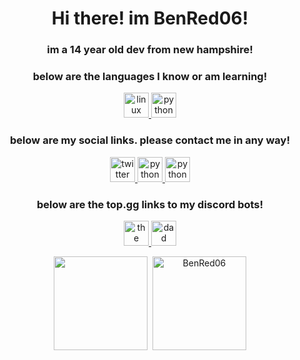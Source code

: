 <h1 align="center">Hi there! im BenRed06!</h1>
<h3 align="center">im a 14 year old dev from new hampshire!</h3>
<h3 align="center">below are the languages I know or am learning!</h3>
<p align="center">
    </a>
    <a href="https://www.linuxfoundation.org/" title="Linux">
        <img src="https://static.wikia.nocookie.net/logopedia/images/0/04/Linux_logo.png/revision/latest/scale-to-width-down/1000?cb=20120814052336" alt="linux" width="40" height="40" />
    </a>
    <a href="https://www.python.org/" title="Python">
        <img src="https://upload.wikimedia.org/wikipedia/commons/thumb/c/c3/Python-logo-notext.svg/1920px-Python-logo-notext.svg.png" alt="python" width="40" height="40" />
   </a>
   
<h3 align="center">below are my social links. please contact me in any way!</h3>    

<p align="center">
     </a>
    <a href="https://twitter.com/Ben69810452" title="twitter">
        <img src="https://acxcom.files.wordpress.com/2015/04/twitter_logo_blue.png" alt="twitter" width="40" height="40" />
    </a>
    <a href="https://github.com/BenRed06" title="github">
        <img src="https://cdn.afterdawn.fi/v3/news/original/github-logo.png" alt="python" width="40" height="40" />
      </a>
    <a href="https://www.instagram.com/benred06/" title="instagram">
        <img src="https://statesborodowntown.com/wp-content/uploads/2016/01/instagram-Logo-PNG-Transparent-Background-download.png" alt="python" width="40" height="40" />
    </a>
    
<h3 align="center">below are the top.gg links to my discord bots!</h3>
 </a>
<p align="center">
    <a href="https://top.gg/bot/697813566731845632" title="the office trivia">
        <img src="https://images-ext-1.discordapp.net/external/BWCeXza5nBePs7qHYyx6eNjO-b0aH9CcB3BJGomSPuM/%3Fsize%3D4096/https/cdn.discordapp.com/avatars/697813566731845632/91958c0ff23920005b90845ca0683470.png?width=600&height=600" alt="the office trivia" width="40" height="40" />
 </a>
    <a href="https://top.gg/bot/800923195543650355" title="dad jokes">
        <img src="https://images-ext-1.discordapp.net/external/ROlmYUNlihztKAcAoxjPUIo4Z57wY_lN7VclSjLenrQ/%3Fsize%3D4096/https/cdn.discordapp.com/avatars/800923195543650355/48d59b807b647b8d7928f3550a43d776.png?width=600&height=600" alt="dad jokes" width="40" height="40" />
</p>
    
</a>
    
</p>
<p align="center">
    <img height="150px" src="https://github-readme-stats.vercel.app/api?username=BenRed06&show_icons=true&count_private=true&theme=tokyonight&hide=issues,contribs" />&nbsp;
    <img height="150px" src="https://github-readme-stats.vercel.app/api/top-langs/?username=BenRed06&layout=compact&count_private=true&theme=vue-dark" alt="BenRed06" />
</p>
